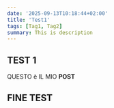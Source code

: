 ```yaml
---
date: '2025-09-13T10:18:44+02:00'
title: 'Test1'
tags: [Tag1, Tag2]
summary: This is description
---
```



## TEST 1

QUESTO è IL MIO **POST**

## FINE TEST